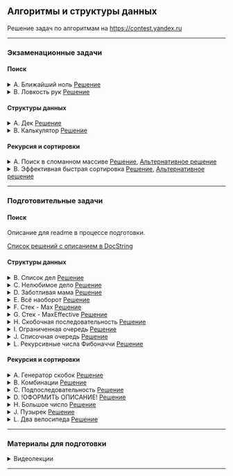 ##  Алгоритмы и структуры данных


Решение задач по алгоритмам на
<https://contest.yandex.ru>

------------

###  Экзаменационные задачи


#### Поиск

<details>
  <summary> A. Ближайший ноль <a href="https://github.com/apfirsov/practicum_algorithms/blob/main/python/sprint1_finals/a.py">Решение</a></summary>
Условие

Улица, на которой хочет жить Тимофей, имеет длину n, то есть состоит из n одинаковых идущих подряд участков. На каждом участке либо уже построен дом, либо участок пустой. Тимофей ищет место для строительства своего дома. Он очень общителен и не хочет жить далеко от других людей, живущих на этой улице.
Чтобы оптимально выбрать место для строительства, Тимофей хочет для каждого участка знать расстояние до ближайшего пустого участка. (Для пустого участка эта величина будет равна нулю –— расстояние до самого себя).
Ваша задача –— помочь Тимофею посчитать искомые расстояния. Для этого у вас есть карта улицы. Дома в городе Тимофея нумеровались в том порядке, в котором строились, поэтому их номера на карте никак не упорядочены. Пустые участки обозначены нулями.

Формат ввода

В первой строке дана длина улицы —– n (1 ≤ n ≤ 106). В следующей строке записаны n целых неотрицательных чисел — номера домов и обозначения пустых участков на карте (нули). Гарантируется, что в последовательности есть хотя бы один нуль. Номера домов (положительные числа) уникальны и не превосходят 10^9.
Формат вывода
Для каждого из участков выведите расстояние до ближайшего нуля. Числа выводите в одну строку, разделяя их пробелами.
</details>

<details>
  <summary> B. Ловкость рук <a href="https://github.com/apfirsov/practicum_algorithms/blob/main/python/sprint1_finals/b.py">Решение</a></summary>
Условие

Игра «Тренажёр для скоростной печати» представляет собой поле из клавиш 4x4. В нём на каждом раунде появляется конфигурация цифр и точек. На клавише написана либо точка, либо цифра от 1 до 9.
В момент времени t игрок должен одновременно нажать на все клавиши, на которых написана цифра t. Гоша и Тимофей могут нажать в один момент времени на k клавиш каждый. Если в момент времени t нажаты все нужные клавиши, то игроки получают 1 балл.
Найдите число баллов, которое смогут заработать Гоша и Тимофей, если будут нажимать на клавиши вдвоём.

Формат ввода

В первой строке дано целое число k (1 ≤ k ≤ 5).
В четырёх следующих строках задан вид тренажёра –— по 4 символа в каждой строке. Каждый символ —– либо точка, либо цифра от 1 до 9. Символы одной строки идут подряд и не разделены пробелами.

Формат вывода

Выведите единственное число –— максимальное количество баллов, которое смогут набрать Гоша и Тимофей.
</details>

#### Структуры данных

<details>
  <summary> A. Дек <a href="https://github.com/apfirsov/practicum_algorithms/blob/main/python/sprint2_finals/a.py">Решение</a></summary>
<h4>Условие</h4> 
Гоша реализовал структуру данных Дек, максимальный размер которого определяется заданным числом. Методы push_back(x), push_front(x), pop_back(), pop_front() работали корректно. Но, если в деке было много элементов, программа работала очень долго. Дело в том, что не все операции выполнялись за O(1). Помогите Гоше! Напишите эффективную реализацию.

Внимание: при реализации используйте кольцевой буфер.

<h4>Формат ввода</h4> 
В первой строке записано количество команд n — целое число, не превосходящее 100000. Во второй строке записано число m — максимальный размер дека. Он не превосходит 50000. В следующих n строках записана одна из команд:

push_back(value) – добавить элемент в конец дека. Если в деке уже находится максимальное число элементов, вывести «error».
push_front(value) – добавить элемент в начало дека. Если в деке уже находится максимальное число элементов, вывести «error».
pop_front() – вывести первый элемент дека и удалить его. Если дек был пуст, то вывести «error».
pop_back() – вывести последний элемент дека и удалить его. Если дек был пуст, то вывести «error».
Value — целое число, по модулю не превосходящее 1000.

<h4>Формат вывода</h4> 

Выведите результат выполнения каждой команды на отдельной строке. Для успешных запросов push_back(x) и push_front(x) ничего выводить не надо.

</details>

<details>
  <summary> B. Калькулятор <a href="https://github.com/apfirsov/practicum_algorithms/blob/main/python/sprint2_finals/b.py">Решение</a></summary>
<h4>Условие</h4> 
Задание связано с обратной польской нотацией. Она используется для парсинга арифметических выражений. Еще её иногда называют постфиксной нотацией.

В постфиксной нотации операнды расположены перед знаками операций.

Пример 1:
3 4 +
означает 3 + 4 и равно 7

Пример 2:
12 5 /
Так как деление целочисленное, то в результате получим 2.

Пример 3:
10 2 4 * -
означает 10 - 2 * 4 и равно 2

Разберём последний пример подробнее:

Знак * стоит сразу после чисел 2 и 4, значит к ним нужно применить операцию, которую этот знак обозначает, то есть перемножить эти два числа. В результате получим 8.

После этого выражение приобретёт вид:

10 8 -

Операцию «минус» нужно применить к двум идущим перед ней числам, то есть 10 и 8. В итоге получаем 2.

Рассмотрим алгоритм более подробно. Для его реализации будем использовать стек.

Для вычисления значения выражения, записанного в обратной польской нотации, нужно считывать выражение слева направо и придерживаться следующих шагов:

Обработка входного символа:
Если на вход подан операнд, он помещается на вершину стека.
Если на вход подан знак операции, то эта операция выполняется над требуемым количеством значений, взятых из стека в порядке добавления. Результат выполненной операции помещается на вершину стека.
Если входной набор символов обработан не полностью, перейти к шагу 1.
После полной обработки входного набора символов результат вычисления выражения находится в вершине стека. Если в стеке осталось несколько чисел, то надо вывести только верхний элемент.
Замечание про отрицательные числа и деление: в этой задаче под делением понимается математическое целочисленное деление. Это значит, что округление всегда происходит вниз. А именно: если a / b = c, то b ⋅ c — это наибольшее число, которое не превосходит a и одновременно делится без остатка на b.

Например, -1 / 3 = -1. Будьте осторожны: в C++, Java и Go, например, деление чисел работает иначе.

В текущей задаче гарантируется, что деления на отрицательное число нет.

<h4>Формат ввода</h4> 
В единственной строке дано выражение, записанное в обратной польской нотации. Числа и арифметические операции записаны через пробел.

На вход могут подаваться операции: +, -, *, / и числа, по модулю не превосходящие 10000.

Гарантируется, что значение промежуточных выражений в тестовых данных по модулю не больше 50000.

<h4>Формат вывода</h4> 

Выведите единственное число — значение выражения.

</details>

#### Рекурсия и сортировки


<details>
  <summary> A. Поиск в сломанном массиве <a href="https://github.com/apfirsov/practicum_algorithms/blob/main/python/sprint3_finals/a.py">Решение</a>, <a href="https://github.com/apfirsov/practicum_algorithms/blob/main/python/sprint3_finals/a_v2.py">Альтернативное решение</a></summary>
<h4>Условие</h4> 
Алла ошиблась при копировании из одной структуры данных в другую. Она хранила массив чисел в кольцевом буфере. Массив был отсортирован по возрастанию, и в нём можно было найти элемент за логарифмическое время. Алла скопировала данные из кольцевого буфера в обычный массив, но сдвинула данные исходной отсортированной последовательности. Теперь массив не является отсортированным. Тем не менее, нужно обеспечить возможность находить в нем элемент за
O(log n).
Можно предполагать, что в массиве только уникальные элементы.
Задачу необходимо сдавать с компилятором Make, он выбран по умолчанию, других компиляторов в задаче нет. Решение отправляется файлом. Требуемые сигнатуры функций лежат в заготовках кода на диске.

От вас требуется реализовать функцию, осуществляющую поиск в сломанном массиве. Файлы с заготовками кода, содержащими сигнатуры функций и базовый тест для поддерживаемых языков, находятся на Яндекс.Диске по ссылке. Обратите внимание, что считывать данные и выводить ответ не требуется.
Разрешение файла должно соответствовать языку, на котором вы пишете (.cpp, .java, .go, .js, .py). Если вы пишете на Java, назовите файл с решением Solution.java, для C# – Solution.cs. Для остальных языков название может быть любым, кроме solution.ext, где ext – разрешение для вашего языка.

<h4>Формат ввода</h4> 
Функция принимает массив натуральных чисел и искомое число k. Длина массива не превосходит 10000. Элементы массива и число k не превосходят по значению 10000.
В примерах:
В первой строке записано число
n –— длина массива.
Во второй строке записано положительное число
k –— искомый элемент.
Далее в строку через пробел записано
n натуральных чисел – элементы массива.

<h4>Формат вывода</h4> 

Функция должна вернуть индекс элемента, равного k, если такой есть в массиве (нумерация с нуля). Если элемент не найден, функция должна вернуть
− 1.
Изменять массив нельзя.
Для отсечения неэффективных решений ваша функция будет запускаться от
10000 до 1000000 раз.

</details>


<details>
  <summary> B. Эффективная быстрая сортировка <a href="https://github.com/apfirsov/practicum_algorithms/blob/main/python/sprint3_finals/b.py">Решение</a>, <a href="https://github.com/apfirsov/practicum_algorithms/blob/main/python/sprint3_finals/b_v2.py">Альтернативное решение</a></summary>
<h4>Условие</h4> 
Тимофей решил организовать соревнование по спортивному программированию, чтобы найти талантливых стажёров. Задачи подобраны, участники зарегистрированы, тесты написаны. Осталось придумать, как в конце соревнования будет определяться победитель.
Каждый участник имеет уникальный логин. Когда соревнование закончится, к нему будут привязаны два показателя: количество решённых задач Pi и размер штрафа Fi. Штраф начисляется за неудачные попытки и время, затраченное на задачу.
Тимофей решил сортировать таблицу результатов следующим образом: при сравнении двух участников выше будет идти тот, у которого решено больше задач. При равенстве числа решённых задач первым идёт участник с меньшим штрафом. Если же и штрафы совпадают, то первым будет тот, у которого логин идёт раньше в алфавитном (лексикографическом) порядке.
Тимофей заказал толстовки для победителей и накануне поехал за ними в магазин. В своё отсутствие он поручил вам реализовать алгоритм быстрой сортировки (англ. quick sort) для таблицы результатов. Так как Тимофей любит спортивное программирование и не любит зря расходовать оперативную память, то ваша реализация сортировки не может потреблять O(n) дополнительной памяти для промежуточных данных (такая модификация быстрой сортировки называется "in-place").
<h4>Как работает in-place quick sort</h4> 

Как и в случае обычной быстрой сортировки, которая использует дополнительную память, необходимо выбрать опорный элемент (англ. pivot), а затем переупорядочить массив. Сделаем так, чтобы сначала шли элементы, не превосходящие опорного, а затем —– большие опорного.
Затем сортировка вызывается рекурсивно для двух полученных частей. Именно на этапе разделения элементов на группы в обычном алгоритме используется дополнительная память. Теперь разберёмся, как реализовать этот шаг in-place.
Пусть мы как-то выбрали опорный элемент. Заведём два указателя left и right, которые изначально будут указывать на левый и правый концы отрезка соответственно. Затем будем двигать левый указатель вправо до тех пор, пока он указывает на элемент, меньший опорного. Аналогично двигаем правый указатель влево, пока он стоит на элементе, превосходящем опорный. В итоге окажется, что что левее от left все элементы точно принадлежат первой группе, а правее от right — второй. Элементы, на которых стоят указатели, нарушают порядок. Поменяем их местами (в большинстве языков программирования используется функция swap()) и продвинем указатели на следующие элементы. Будем повторять это действие до тех пор, пока left и right не столкнутся.
<h4>Формат ввода</h4> 
В первой строке задано число участников n, 1 ≤ n ≤ 100 000. В каждой из следующих n строк задана информация про одного из участников. i-й участник описывается тремя параметрами:

уникальным логином (строкой из маленьких латинских букв длиной не более 20)
числом решённых задач P_i
штрафом Fi
Fi и Pi — целые числа, лежащие в диапазоне от 0 до 10^9.
<h4>Формат вывода</h4> 
Для отсортированного списка участников выведите по порядку их логины по одному в строке.

</details>

------------

###  Подготовительные задачи

#### Поиск
Описание для readme в процессе подготовки.

<a href="https://github.com/apfirsov/practicum_algorithms/tree/main/python/sprint1_nonfinals">Список решений с описанием в DocString</a>

#### Структуры данных

<details>
  <summary> B. Список дел <a href="https://github.com/apfirsov/practicum_algorithms/blob/main/python/sprint2/B/code.py">Решение</a></summary>
<h4>Условие</h4> 
Васе нужно распечатать свой список дел на сегодня. Помогите ему: напишите функцию, которая печатает все его дела. Известно, что дел у Васи не больше 5 000.
Внимание: в этой задаче не нужно считывать входные данные. Нужно написать только функцию, которая принимает на вход голову списка и печатает его элементы. Ниже дано описание структуры, которая задаёт узел списка. Используйте компилятор Make.
Мы рекомендуем воспользоваться заготовками кода для данной задачи, расположенными по ссылке.
Решение надо отправлять только в виде файла с расширением, которое соответствует вашему языку. Иначе даже корректно написанное решение не пройдет тесты.
</details>

<details>
  <summary> C. Нелюбимое дело <a href="https://github.com/apfirsov/practicum_algorithms/blob/main/python/sprint2/C/code.py">Решение</a></summary>
<h4>Условие</h4> 
Вася размышляет, что ему можно не делать из того списка дел, который он составил. Но, кажется, все пункты очень важные! Вася решает загадать число и удалить дело, которое идёт под этим номером. Список дел представлен в виде односвязного списка. Напишите функцию solution, которая принимает на вход голову списка и номер удаляемого дела и возвращает голову обновлённого списка.
Внимание: в этой задаче не нужно считывать входные данные. Нужно написать только функцию, которая принимает на вход голову списка и номер удаляемого элемента и возвращает голову обновлённого списка. Ниже дано описание структуры, которая задаёт вершину списка.
Мы рекомендуем воспользоваться заготовками кода для данной задачи, расположенными по ссылке.
Решение надо отправлять только в виде файла с расширением, которое соответствует вашему языку. Иначе даже корректно написанное решение не пройдет тесты.

</details>

<details>
  <summary> D. Заботливая мама <a href="https://github.com/apfirsov/practicum_algorithms/blob/main/python/sprint2/D/code.py">Решение</a></summary>
<h4>Условие</h4> 

Мама Васи хочет знать, что сын планирует делать и когда. Помогите ей: напишите функцию solution, определяющую индекс первого вхождения передаваемого ей на вход значения в связном списке, если значение присутствует.
Внимание: в этой задаче не нужно считывать входные данные. Нужно написать только функцию, которая принимает на вход голову списка и искомый элемент, а возвращает целое число — индекс найденного элемента или -1. Ниже дано описание структуры, которая задаёт вершину списка.
Мы рекомендуем воспользоваться заготовками кода для данной задачи, расположенными по ссылке.
Решение надо отправлять только в виде файла с расширением, которое соответствует вашему языку. Иначе даже корректно написанное решение не пройдет тесты.
</details>

<details>
  <summary> E. Всё наоборот <a href="https://github.com/apfirsov/practicum_algorithms/blob/main/python/sprint2/E/code.py">Решение</a></summary>
<h4>Условие</h4> 

Вася решил запутать маму —– делать дела в обратном порядке. Список его дел теперь хранится в двусвязном списке. Напишите функцию, которая вернёт список в обратном порядке.
Внимание: в этой задаче не нужно считывать входные данные. Нужно написать только функцию, которая принимает на вход голову двусвязного списка и возвращает голову перевёрнутого списка. Ниже дано описание структуры, которая задаёт вершину списка.
Мы рекомендуем воспользоваться заготовками кода для данной задачи, расположенными по ссылке.
Решение надо отправлять только в виде файла с расширением, которое соответствует вашему языку. Иначе даже корректно написанное решение не пройдёт тесты.


</details>

<details>
  <summary> F. Стек - Max <a href="https://github.com/apfirsov/practicum_algorithms/blob/main/python/sprint2/f.py">Решение</a></summary>
<h4>Условие</h4> 
Нужно реализовать класс StackMax, который поддерживает операцию определения максимума среди всех элементов в стеке. Класс должен поддерживать операции push(x), где x – целое число, pop() и get_max().

<h4>Формат ввода</h4> 
В первой строке записано одно число n — количество команд, которое не превосходит 10000. В следующих n строках идут команды. Команды могут быть следующих видов:

push(x) — добавить число x в стек;
pop() — удалить число с вершины стека;
get_max() — напечатать максимальное число в стеке;
Если стек пуст, при вызове команды get_max() нужно напечатать «None», для команды pop() — «error».

<h4>Формат вывода</h4> 

Для каждой команды get_max() напечатайте результат её выполнения. Если стек пустой, для команды get_max() напечатайте «None». Если происходит удаление из пустого стека — напечатайте «error».

</details>

<details>
  <summary> G. Стек - MaxEffective <a href="https://github.com/apfirsov/practicum_algorithms/blob/main/python/sprint2/g.py">Решение</a></summary>
<h4>Условие</h4> 
Реализуйте класс StackMaxEffective, поддерживающий операцию определения максимума среди элементов в стеке. Сложность операции должна быть O(1). Для пустого стека операция должна возвращать None. При этом push(x) и pop() также должны выполняться за константное время.

<h4>Формат ввода</h4> 
В первой строке записано одно число — количество команд, оно не превосходит 100000. Далее идут команды по одной в строке. Команды могут быть следующих видов:

push(x) — добавить число x в стек;
pop() — удалить число с вершины стека;
get_max() — напечатать максимальное число в стеке;
Если стек пуст, при вызове команды get_max нужно напечатать «None», для команды pop — «error».

<h4>Формат вывода</h4> 

Для каждой команды get_max() напечатайте результат её выполнения. Если стек пустой, для команды get_max() напечатайте «None». Если происходит удаление из пустого стека — напечатайте «error».
</details>

<details>
  <summary> H. Скобочная последовательность <a href="https://github.com/apfirsov/practicum_algorithms/blob/main/python/sprint2/h.py">Решение</a></summary>
<h4>Условие</h4> 
Вот какую задачу Тимофей предложил на собеседовании одному из кандидатов. Если вы с ней ещё не сталкивались, то наверняка столкнётесь –— она довольно популярная.

Дана скобочная последовательность. Нужно определить, правильная ли она.

Будем придерживаться такого определения:

пустая строка —– правильная скобочная последовательность;
правильная скобочная последовательность, взятая в скобки одного типа, –— правильная скобочная последовательность;
правильная скобочная последовательность с приписанной слева или справа правильной скобочной последовательностью —– тоже правильная.
На вход подаётся последовательность из скобок трёх видов: [], (), {}.
Напишите функцию is_correct_bracket_seq, которая принимает на вход скобочную последовательность и возвращает True, если последовательность правильная, а иначе False.

<h4>Формат ввода</h4> 
На вход подаётся одна строка, содержащая скобочную последовательность. Скобки записаны подряд, без пробелов.

<h4>Формат вывода</h4> 

Выведите «True» или «False».

</details>

<details>
  <summary> I. Ограниченная очередь <a href="https://github.com/apfirsov/practicum_algorithms/blob/main/python/sprint2/i.py">Решение</a></summary>
<h4>Условие</h4> 
Астрологи объявили день очередей ограниченного размера. Тимофею нужно написать класс MyQueueSized, который принимает параметр max_size, означающий максимально допустимое количество элементов в очереди.

Помогите ему —– реализуйте программу, которая будет эмулировать работу такой очереди. Функции, которые надо поддержать, описаны в формате ввода.

<h4>Формат ввода</h4> 
В первой строке записано одно число — количество команд, оно не превосходит 5000.
Во второй строке задан максимально допустимый размер очереди, он не превосходит 5000.
Далее идут команды по одной на строке. Команды могут быть следующих видов:

push(x) — добавить число x в очередь;
pop() — удалить число из очереди и вывести на печать;
peek() — напечатать первое число в очереди;
size() — вернуть размер очереди;
При превышении допустимого размера очереди нужно вывести «error». При вызове операций pop() или peek() для пустой очереди нужно вывести «None».

<h4>Формат вывода</h4> 

Напечатайте результаты выполнения нужных команд, по одному на строке.

</details>

<details>
  <summary> J. Списочная очередь <a href="https://github.com/apfirsov/practicum_algorithms/blob/main/python/sprint2/j.py">Решение</a></summary>
<h4>Условие</h4> 
Любимый вариант очереди Тимофея — очередь, написанная с использованием связного списка. Помогите ему с реализацией. Очередь должна поддерживать выполнение трёх команд:

get() — вывести элемент, находящийся в голове очереди, и удалить его. Если очередь пуста, то вывести «error».
put(x) — добавить число x в очередь
size() — вывести текущий размер очереди
<h4>Формат ввода</h4> 
В первой строке записано количество команд n — целое число, не превосходящее 1000. В каждой из следующих n строк записаны команды по одной строке.

<h4>Формат вывода</h4> 

Выведите ответ на каждый запрос по одному в строке.

</details>

<details>
  <summary> L. Рекурсивные числа Фибоначчи <a href="https://github.com/apfirsov/practicum_algorithms/blob/main/python/sprint2/l.py">Решение</a></summary>
<h4>Условие</h4> 
У Тимофея было очень много стажёров, целых N (0 ≤ N ≤ 106) человек. Каждый стажёр хотел быть лучше своих предшественников, поэтому i-й стажёр делал столько коммитов, сколько делали два предыдущих стажёра в сумме. Два первых стажёра были менее инициативными — они сделали по одному коммиту.
Пусть Fi —– число коммитов, сделанных i-м стажёром (стажёры нумеруются с нуля). Первые два стажёра сделали по одному коммиту: F0=F1=1. Для всех i≥ 2 выполнено Fi=Fi−1+Fi−2.
Определите, сколько кода напишет следующий стажёр –— найдите последние k цифр числа Fn.

<h4>Формат ввода</h4> 
В первой строке записаны через пробел два целых числа n (0 ≤ n ≤ 106) и k (1 ≤ k ≤ 8).

<h4>Формат вывода</h4> 

Выведите единственное число – последние k цифр числа Fn.
Если в искомом числе меньше k цифр, то выведите само число без ведущих нулей.

</details>

#### Рекурсия и сортировки

<details>
  <summary> A. Генератор скобок <a href="https://github.com/apfirsov/practicum_algorithms/blob/main/python/sprint3/a.py">Решение</a></summary>
<h4>Условие</h4> 
Рита по поручению Тимофея наводит порядок в правильных скобочных последовательностях (ПСП), состоящих только из круглых скобок (). Для этого ей надо сгенерировать все ПСП длины 2n в алфавитном порядке —– алфавит состоит из ( и ) и открывающая скобка идёт раньше закрывающей.

Помогите Рите —– напишите программу, которая по-заданному n выведет все ПСП в нужном порядке.

Рассмотрим второй пример. Надо вывести ПСП из четырёх символов. Таких всего две:

(())

()()

(()) идёт раньше ()(), так как первый символ у них одинаковый, а на второй позиции у первой ПСП стоит (, который идёт раньше ).

<h4>Формат ввода</h4> 
На вход функция принимает n — целое число от 0 до 10.

<h4>Формат вывода</h4> 

Функция должна напечатать все возможные скобочные последовательности заданной длины в алфавитном (лексикографическом) порядке.

</details>

<details>
  <summary> B. Комбинации <a href="https://github.com/apfirsov/practicum_algorithms/blob/main/python/sprint3/b.py">Решение</a></summary>
<h4>Условие</h4> 

На клавиатуре старых мобильных телефонов каждой цифре соответствовало несколько букв. Примерно так:

2:'abc',

3:'def',

4:'ghi',

5:'jkl',

6:'mno',

7:'pqrs',

8:'tuv',

9:'wxyz'

Вам известно в каком порядке были нажаты кнопки телефона, без учета повторов. 

Напечатайте все комбинации букв, которые можно набрать такой последовательностью нажатий.
</details>

<details>
  <summary> C. Подпоследовательность <a href="https://github.com/apfirsov/practicum_algorithms/blob/main/python/sprint3/c.py">Решение</a></summary>
<h4>Условие</h4> 
Гоша любит играть в игру «Подпоследовательность»: даны 2 строки, и нужно понять, является ли первая из них подпоследовательностью второй. Когда строки достаточно длинные, очень трудно получить ответ на этот вопрос, просто посмотрев на них. Помогите Гоше написать функцию, которая решает эту задачу.

<h4>Формат ввода</h4> 
В первой строке записана строка s.

Во второй —- строка t.

Обе строки состоят из маленьких латинских букв, длины строк не превосходят 150000. Строки могут быть пустыми.

<h4>Формат вывода</h4> 

Выведите True, если s является подпоследовательностью t, иначе —– False.

</details>

<details>
  <summary> D. !ОФОРМИТЬ ОПИСАНИЕ! <a href="https://github.com/apfirsov/practicum_algorithms/blob/main/python/sprint3/d.py">Решение</a></summary>
<h4>Условие</h4> 


<h4>Формат ввода</h4> 

<h4>Формат вывода</h4> 


</details>

<details>
  <summary> H. Большое число <a href="https://github.com/apfirsov/practicum_algorithms/blob/main/python/sprint3/h.py">Решение</a></summary>
<h4>Условие</h4> 
Вечером ребята решили поиграть в игру «Большое число».
Даны числа. Нужно определить, какое самое большое число можно из них составить.

<h4>Формат ввода</h4> 
В первой строке записано n — количество чисел. Оно не превосходит 100.
Во второй строке через пробел записаны n неотрицательных чисел, каждое из которых не превосходит 1000.

<h4>Формат вывода</h4> 

Нужно вывести самое большое число, которое можно составить из данных чисел.

</details>

<details>
  <summary> J. Пузырек <a href="https://github.com/apfirsov/practicum_algorithms/blob/main/python/sprint3/j.py">Решение</a></summary>
<h4>Условие</h4> Чтобы выбрать самый лучший алгоритм для решения задачи, Гоша продолжил изучать разные сортировки. На очереди сортировка пузырьком — https://ru.wikipedia.org/wiki/Сортировка_пузырьком

Её алгоритм следующий (сортируем по неубыванию):

На каждой итерации проходим по массиву, поочередно сравнивая пары соседних элементов. Если элемент на позиции i больше элемента на позиции i + 1, меняем их местами. После первой итерации самый большой элемент всплывёт в конце массива.
Проходим по массиву, выполняя указанные действия до тех пор, пока на очередной итерации не окажется, что обмены больше не нужны, то есть массив уже отсортирован.
После не более чем n – 1 итераций выполнение алгоритма заканчивается, так как на каждой итерации хотя бы один элемент оказывается на правильной позиции.

Помогите Гоше написать код алгоритма.
<h4>Формат ввода</h4> 
В первой строке на вход подаётся натуральное число n — длина массива, 2 ≤ n ≤ 1000.
Во второй строке через пробел записано n целых чисел.
Каждое из чисел по модулю не превосходит 1000.

Обратите внимание, что считывать нужно только 2 строки: значение n и входной массив.

<h4>Формат вывода</h4> 

После каждого прохода по массиву, на котором какие-то элементы меняются местами, выводите его промежуточное состояние.
Таким образом, если сортировка завершена за k меняющих массив итераций, то надо вывести k строк по n чисел в каждой — элементы массива после каждой из итераций.
Если массив был изначально отсортирован, то просто выведите его.

</details>

<details>
  <summary> L. Два велосипеда <a href="https://github.com/apfirsov/practicum_algorithms/blob/main/python/sprint3/l.py">Решение</a></summary>
<h4>Условие</h4> 
Вася решил накопить денег на два одинаковых велосипеда — себе и сестре. У Васи есть копилка, в которую каждый день он может добавлять деньги (если, конечно, у него есть такая финансовая возможность). В процессе накопления Вася не вынимает деньги из копилки.

У вас есть информация о росте Васиных накоплений — сколько у Васи в копилке было денег в каждый из дней.

Ваша задача — по заданной стоимости велосипеда определить

первый день, в которой Вася смог бы купить один велосипед,
и первый день, в который Вася смог бы купить два велосипеда.
Подсказка: решение должно работать за O(log n).

<h4>Формат ввода</h4> 
В первой строке дано число дней n, по которым велись наблюдения за Васиными накоплениями. 1 ≤ n ≤ 106.

В следующей строке записаны n целых неотрицательных чисел. Числа идут в порядке неубывания. Каждое из чисел не превосходит 106.

В третьей строке записано целое положительное число s — стоимость велосипеда. Это число не превосходит 106.

<h4>Формат вывода</h4> 

Нужно вывести два числа — номера дней по условию задачи.

Если необходимой суммы в копилке не нашлось, нужно вернуть -1 вместо номера дня.

</details>

------------

### Материалы для подготовки


<details>
  <summary> Видеолекции </summary>

1. <a href="https://www.youtube.com/playlist?list=PLRDzFCPr95fK7tr47883DFUbm4GeOjjc0">Тимофей Хирьянов 2017-2018 Алгоритмы и структуры данных на Python 3</a>
2. <a href="https://www.youtube.com/playlist?list=PL6Wui14DvQPySdPv5NUqV3i8sDbHkCKC5">Тренировки по алгоритмам от Яндекса</a>
3. <a href="https://www.youtube.com/watch?v=ux2MQ2DJAXk&list=PLrS21S1jm43jtiCPtU2xu8v8NQcbFRVX4">Павел Маврин 2021 Алгоритмы и структуры данных</a>

</details>

------------
